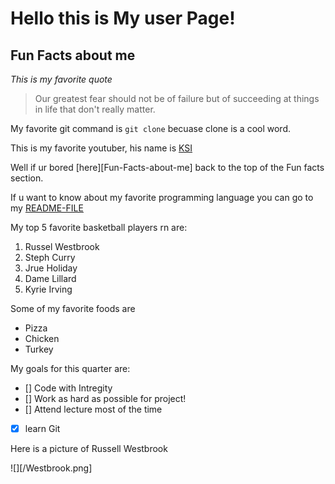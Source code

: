 # **Hello this is My user Page!**


## Fun Facts about me

*This is my favorite quote*

> Our greatest fear should not be of failure but of succeeding at things in life that don't really matter.

My favorite git command is `git clone` becuase clone is a cool word. 

This is my favorite youtuber, his name is [KSI](https://www.youtube.com/user/KSIOlajidebtHD)

Well if ur bored [here][Fun-Facts-about-me] back to the top of the Fun facts section.

If u want to know about my favorite programming language you can go to my [README-FILE](README.md)

My top 5 favorite basketball players rn are:

1. Russel Westbrook
2. Steph Curry
3. Jrue Holiday
4. Dame Lillard
5. Kyrie Irving

Some of my favorite foods are 

- Pizza
- Chicken
- Turkey


My goals for this quarter are:
- [] Code with Intregity
- [] Work as hard as possible for project!
- [] Attend lecture most of the time
- [x] learn Git


Here is a picture of Russell Westbrook

![][/Westbrook.png]
